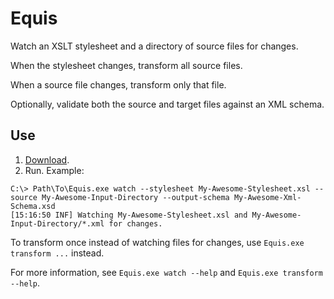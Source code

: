 Equis
=====

Watch an XSLT stylesheet and a directory of source files for changes.

When the stylesheet changes, transform all source files.

When a source file changes, transform only that file.

Optionally, validate both the source and target files against an XML schema.

## Use

1. [Download](https://github.com/eerohele/equis/releases).
2. Run. Example:

```
C:\> Path\To\Equis.exe watch --stylesheet My-Awesome-Stylesheet.xsl --source My-Awesome-Input-Directory --output-schema My-Awesome-Xml-Schema.xsd
[15:16:50 INF] Watching My-Awesome-Stylesheet.xsl and My-Awesome-Input-Directory/*.xml for changes.
```

To transform once instead of watching files for changes, use
`Equis.exe transform ...` instead.

For more information, see `Equis.exe watch --help` and `Equis.exe transform --help`.
